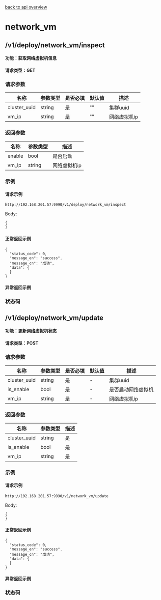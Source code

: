 [back to api overview](../api_overview.md#api)

# network_vm

## /v1/deploy/network_vm/inspect
#### 功能：获取网络虚拟机信息
#### 请求类型：GET

### 请求参数

 名称 | 参数类型 | 是否必填 | 默认值 | 描述 
--- |---|---|--- |---
 cluster_uuid|string| 是|""  | 集群uuid
 vm_ip|string| 是|""  | 网络虚拟机ip

### 返回参数
名称|参数类型|描述 
---|---|---
enable|bool|是否启动
vm_ip|string|网络虚拟机ip


### 示例

#### 请求示例
```
http://192.168.201.57:9990/v1/deploy/network_vm/inspect
```
Body:
```
{	
}
```


#### 正常返回示例
```
{
  "status_code": 0,
  "message_en": "success",
  "message_cn": "成功",
  "data": {
  }
}
```

#### 异常返回示例

### 状态码


## /v1/deploy/network_vm/update
#### 功能：更新网络虚拟机状态
#### 请求类型：POST

### 请求参数

 名称 | 参数类型 | 是否必填 | 默认值 | 描述 
--- |---|---|--- |---
 cluster_uuid|string| 是|-  | 集群uuid
 is_enable|bool| 是|-  | 是否启动网络虚拟机
 vm_ip|string| 是|-  | 网络虚拟机ip

### 返回参数
名称|参数类型|描述 
---|---|---
 cluster_uuid|string| 是|-  | 集群uuid
 is_enable|bool| 是|-  | 是否启动网络虚拟机
 vm_ip|string| 是|-  | 网络虚拟机ip

### 示例

#### 请求示例
```
http://192.168.201.57:9990/v1/network_vm/update
```
Body:
```
{	
}
```

#### 正常返回示例
```
{
  "status_code": 0,
  "message_en": "success",
  "message_cn": "成功",
  "data": {
  }
}
```

#### 异常返回示例

### 状态码


